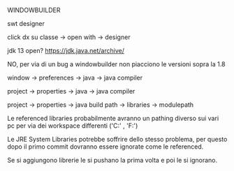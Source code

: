 WINDOWBUILDER 

swt designer

click dx su classe -> open with -> designer


jdk 13 open?	https://jdk.java.net/archive/

NO, per via di un bug a windowbuilder non piacciono le versioni sopra la 1.8


window -> preferences -> java -> java compiler

project -> properties -> java -> java compiler

project -> properties -> java build path -> libraries -> modulepath


Le referenced libraries probabilmente avranno un pathing diverso sui vari pc per via dei workspace differenti ('C:\' , 'F:\')

Le JRE System Libraries potrebbe soffrire dello stesso problema, per questo dopo il primo commit dovranno essere ignorate come le referenced.

Se si aggiungono librerie le si pushano la prima volta e poi le si ignorano.
